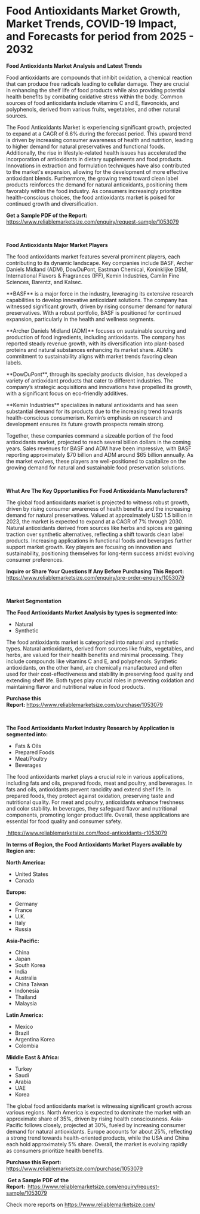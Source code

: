 <p><h1>Food Antioxidants Market Growth, Market Trends, COVID-19 Impact, and Forecasts for period from 2025 - 2032</h1></p><p><strong>Food Antioxidants Market Analysis and Latest Trends</strong></p>
<p><p>Food antioxidants are compounds that inhibit oxidation, a chemical reaction that can produce free radicals leading to cellular damage. They are crucial in enhancing the shelf life of food products while also providing potential health benefits by combating oxidative stress within the body. Common sources of food antioxidants include vitamins C and E, flavonoids, and polyphenols, derived from various fruits, vegetables, and other natural sources.</p><p>The Food Antioxidants Market is experiencing significant growth, projected to expand at a CAGR of 6.6% during the forecast period. This upward trend is driven by increasing consumer awareness of health and nutrition, leading to higher demand for natural preservatives and functional foods. Additionally, the rise in lifestyle-related health issues has accelerated the incorporation of antioxidants in dietary supplements and food products. Innovations in extraction and formulation techniques have also contributed to the market's expansion, allowing for the development of more effective antioxidant blends. Furthermore, the growing trend toward clean label products reinforces the demand for natural antioxidants, positioning them favorably within the food industry. As consumers increasingly prioritize health-conscious choices, the food antioxidants market is poised for continued growth and diversification.</p></p>
<p><strong>Get a Sample PDF of the Report:&nbsp;</strong> <a href="https://www.reliablemarketsize.com/enquiry/request-sample/1053079?utm_campaign=3456&utm_medium=2&utm_source=Github&utm_content=ia&utm_term=22032025&utm_id=food-antioxidants">https://www.reliablemarketsize.com/enquiry/request-sample/1053079</a></p>
<p>&nbsp;</p>
<p><strong>Food Antioxidants Major Market Players</strong></p>
<p><p>The food antioxidants market features several prominent players, each contributing to its dynamic landscape. Key companies include BASF, Archer Daniels Midland (ADM), DowDuPont, Eastman Chemical, Koninklijke DSM, International Flavors & Fragrances (IFF), Kemin Industries, Camlin Fine Sciences, Barentz, and Kalsec.</p><p>**BASF** is a major force in the industry, leveraging its extensive research capabilities to develop innovative antioxidant solutions. The company has witnessed significant growth, driven by rising consumer demand for natural preservatives. With a robust portfolio, BASF is positioned for continued expansion, particularly in the health and wellness segments.</p><p>**Archer Daniels Midland (ADM)** focuses on sustainable sourcing and production of food ingredients, including antioxidants. The company has reported steady revenue growth, with its diversification into plant-based proteins and natural substances enhancing its market share. ADM's commitment to sustainability aligns with market trends favoring clean labels.</p><p>**DowDuPont**, through its specialty products division, has developed a variety of antioxidant products that cater to different industries. The company’s strategic acquisitions and innovations have propelled its growth, with a significant focus on eco-friendly additives.</p><p>**Kemin Industries** specializes in natural antioxidants and has seen substantial demand for its products due to the increasing trend towards health-conscious consumerism. Kemin’s emphasis on research and development ensures its future growth prospects remain strong.</p><p>Together, these companies command a sizeable portion of the food antioxidants market, projected to reach several billion dollars in the coming years. Sales revenues for BASF and ADM have been impressive, with BASF reporting approximately $70 billion and ADM around $65 billion annually. As the market evolves, these players are well-positioned to capitalize on the growing demand for natural and sustainable food preservation solutions.</p></p>
<p>&nbsp;</p>
<p><strong>What Are The Key Opportunities For Food Antioxidants Manufacturers?</strong></p>
<p><p>The global food antioxidants market is projected to witness robust growth, driven by rising consumer awareness of health benefits and the increasing demand for natural preservatives. Valued at approximately USD 1.5 billion in 2023, the market is expected to expand at a CAGR of 7% through 2030. Natural antioxidants derived from sources like herbs and spices are gaining traction over synthetic alternatives, reflecting a shift towards clean label products. Increasing applications in functional foods and beverages further support market growth. Key players are focusing on innovation and sustainability, positioning themselves for long-term success amidst evolving consumer preferences.</p></p>
<p><strong>Inquire or Share Your Questions If Any Before Purchasing This Report:</strong> <a href="https://www.reliablemarketsize.com/enquiry/pre-order-enquiry/1053079?utm_campaign=3456&utm_medium=2&utm_source=Github&utm_content=ia&utm_term=22032025&utm_id=food-antioxidants">https://www.reliablemarketsize.com/enquiry/pre-order-enquiry/1053079</a></p>
<p>&nbsp;</p>
<p><strong>Market Segmentation</strong></p>
<p><strong>The Food Antioxidants Market Analysis by types is segmented into:</strong></p>
<p><ul><li>Natural</li><li>Synthetic</li></ul></p>
<p><p>The food antioxidants market is categorized into natural and synthetic types. Natural antioxidants, derived from sources like fruits, vegetables, and herbs, are valued for their health benefits and minimal processing. They include compounds like vitamins C and E, and polyphenols. Synthetic antioxidants, on the other hand, are chemically manufactured and often used for their cost-effectiveness and stability in preserving food quality and extending shelf life. Both types play crucial roles in preventing oxidation and maintaining flavor and nutritional value in food products.</p></p>
<p><strong>Purchase this Report:&nbsp;</strong><a href="https://www.reliablemarketsize.com/purchase/1053079?utm_campaign=3456&utm_medium=2&utm_source=Github&utm_content=ia&utm_term=22032025&utm_id=food-antioxidants">https://www.reliablemarketsize.com/purchase/1053079</a></p>
<p>&nbsp;</p>
<p><strong>The Food Antioxidants Market Industry Research by Application is segmented into:</strong></p>
<p><ul><li>Fats & Oils</li><li>Prepared Foods</li><li>Meat/Poultry</li><li>Beverages</li></ul></p>
<p><p>The food antioxidants market plays a crucial role in various applications, including fats and oils, prepared foods, meat and poultry, and beverages. In fats and oils, antioxidants prevent rancidity and extend shelf life. In prepared foods, they protect against oxidation, preserving taste and nutritional quality. For meat and poultry, antioxidants enhance freshness and color stability. In beverages, they safeguard flavor and nutritional components, promoting longer product life. Overall, these applications are essential for food quality and consumer safety.</p></p>
<p><a href="https://www.reliablemarketsize.com/food-antioxidants-r1053079?utm_campaign=3456&utm_medium=2&utm_source=Github&utm_content=ia&utm_term=22032025&utm_id=food-antioxidants">&nbsp;https://www.reliablemarketsize.com/food-antioxidants-r1053079</a></p>
<p><strong>In terms of Region, the Food Antioxidants Market Players available by Region are:</strong></p>
<p>
    <p> <strong> North America: </strong>
        <ul>
            <li>United States</li>
            <li>Canada</li>
        </ul>
        </p> 
    <p> <strong> Europe: </strong>
        <ul>
            <li>Germany</li>
            <li>France</li>
            <li>U.K.</li>
            <li>Italy</li>
            <li>Russia</li>
        </ul>
        </p> 
    <p> <strong> Asia-Pacific: </strong>
        <ul>
            <li>China</li>
            <li>Japan</li>
            <li>South Korea</li>
            <li>India</li>
            <li>Australia</li>
            <li>China Taiwan</li>
            <li>Indonesia</li>
            <li>Thailand</li>
            <li>Malaysia</li>
        </ul>
        </p> 
    <p> <strong> Latin America: </strong>
        <ul>
            <li>Mexico</li>
            <li>Brazil</li>
            <li>Argentina Korea</li>
            <li>Colombia</li>
        </ul>
        </p> 
    <p> <strong> Middle East & Africa: </strong>
        <ul>
            <li>Turkey</li>
            <li>Saudi</li>
            <li>Arabia</li>
            <li>UAE</li>
            <li>Korea</li>
        </ul>
    </p>
    </p>
<p><p>The global food antioxidants market is witnessing significant growth across various regions. North America is expected to dominate the market with an approximate share of 35%, driven by rising health consciousness. Asia-Pacific follows closely, projected at 30%, fueled by increasing consumer demand for natural antioxidants. Europe accounts for about 25%, reflecting a strong trend towards health-oriented products, while the USA and China each hold approximately 5% share. Overall, the market is evolving rapidly as consumers prioritize health benefits.</p></p>
<p><strong>Purchase this Report: </strong><a href="https://www.reliablemarketsize.com/purchase/1053079?utm_campaign=3456&utm_medium=2&utm_source=Github&utm_content=ia&utm_term=22032025&utm_id=food-antioxidants">https://www.reliablemarketsize.com/purchase/1053079</a></p>
<p>&nbsp;<strong>Get a Sample PDF of the Report:&nbsp;&nbsp;</strong><a href="https://www.reliablemarketsize.com/enquiry/request-sample/1053079?utm_campaign=3456&utm_medium=2&utm_source=Github&utm_content=ia&utm_term=22032025&utm_id=food-antioxidants">https://www.reliablemarketsize.com/enquiry/request-sample/1053079</a></p>
<p><strong></strong></p>
<p>Check more reports on <a href="https://www.reliablemarketsize.com/?utm_campaign=3456&utm_medium=2&utm_source=Github&utm_content=ia&utm_term=22032025&utm_id=food-antioxidants">https://www.reliablemarketsize.com/</a></p>